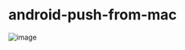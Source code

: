 # android-push-from-mac
![image](https://github.com/WDH861642192/android-push-from-mac/raw/maste/Cache_616c71c76d591f39.jpg)
